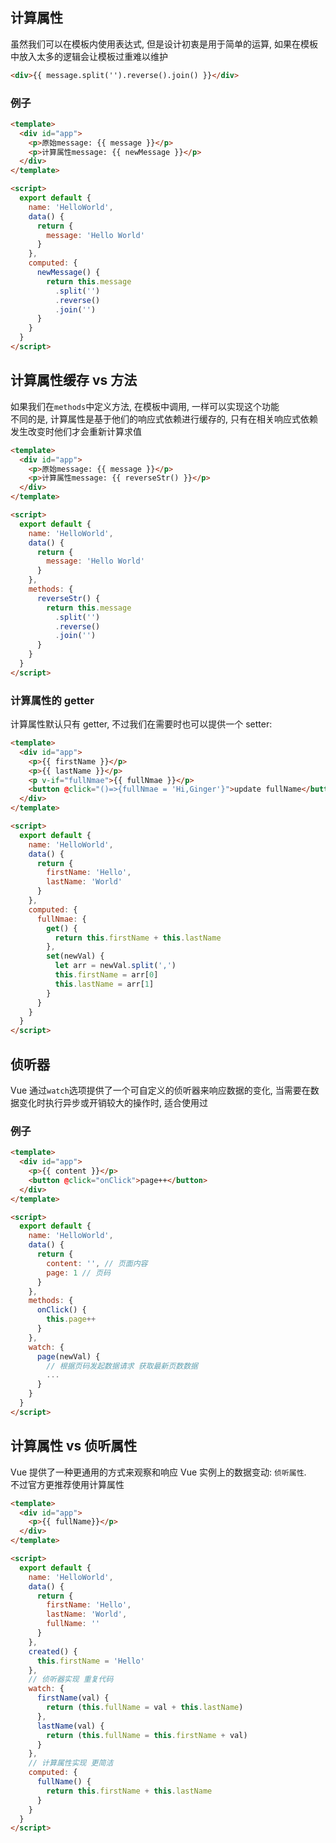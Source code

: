 ## 计算属性

虽然我们可以在模板内使用表达式, 但是设计初衷是用于简单的运算, 如果在模板中放入太多的逻辑会让模板过重难以维护

```html
<div>{{ message.split('').reverse().join() }}</div>
```

### 例子

```html
<template>
  <div id="app">
    <p>原始message: {{ message }}</p>
    <p>计算属性message: {{ newMessage }}</p>
  </div>
</template>

<script>
  export default {
    name: 'HelloWorld',
    data() {
      return {
        message: 'Hello World'
      }
    },
    computed: {
      newMessage() {
        return this.message
          .split('')
          .reverse()
          .join('')
      }
    }
  }
</script>
```

## 计算属性缓存 vs 方法

如果我们在`methods`中定义方法, 在模板中调用, 一样可以实现这个功能  
不同的是, 计算属性是基于他们的响应式依赖进行缓存的, 只有在相关响应式依赖发生改变时他们才会重新计算求值

```html
<template>
  <div id="app">
    <p>原始message: {{ message }}</p>
    <p>计算属性message: {{ reverseStr() }}</p>
  </div>
</template>

<script>
  export default {
    name: 'HelloWorld',
    data() {
      return {
        message: 'Hello World'
      }
    },
    methods: {
      reverseStr() {
        return this.message
          .split('')
          .reverse()
          .join('')
      }
    }
  }
</script>
```

### 计算属性的 getter

计算属性默认只有 getter, 不过我们在需要时也可以提供一个 setter:

```html
<template>
  <div id="app">
    <p>{{ firstName }}</p>
    <p>{{ lastName }}</p>
    <p v-if="fullNmae">{{ fullNmae }}</p>
    <button @click="()=>{fullNmae = 'Hi,Ginger'}">update fullName</button>
  </div>
</template>

<script>
  export default {
    name: 'HelloWorld',
    data() {
      return {
        firstName: 'Hello',
        lastName: 'World'
      }
    },
    computed: {
      fullNmae: {
        get() {
          return this.firstName + this.lastName
        },
        set(newVal) {
          let arr = newVal.split(',')
          this.firstName = arr[0]
          this.lastName = arr[1]
        }
      }
    }
  }
</script>
```

## 侦听器

Vue 通过`watch`选项提供了一个可自定义的侦听器来响应数据的变化, 当需要在数据变化时执行异步或开销较大的操作时, 适合使用过

### 例子

```html
<template>
  <div id="app">
    <p>{{ content }}</p>
    <button @click="onClick">page++</button>
  </div>
</template>

<script>
  export default {
    name: 'HelloWorld',
    data() {
      return {
        content: '', // 页面内容
        page: 1 // 页码
      }
    },
    methods: {
      onClick() {
        this.page++
      }
    },
    watch: {
      page(newVal) {
        // 根据页码发起数据请求 获取最新页数数据
        ...
      }
    }
  }
</script>
```

## 计算属性 vs 侦听属性

Vue 提供了一种更通用的方式来观察和响应 Vue 实例上的数据变动: `侦听属性`.  
不过官方更推荐使用计算属性

```html
<template>
  <div id="app">
    <p>{{ fullName}}</p>
  </div>
</template>

<script>
  export default {
    name: 'HelloWorld',
    data() {
      return {
        firstName: 'Hello',
        lastName: 'World',
        fullName: ''
      }
    },
    created() {
      this.firstName = 'Hello'
    },
    // 侦听器实现 重复代码
    watch: {
      firstName(val) {
        return (this.fullName = val + this.lastName)
      },
      lastName(val) {
        return (this.fullName = this.firstName + val)
      }
    },
    // 计算属性实现 更简洁
    computed: {
      fullName() {
        return this.firstName + this.lastName
      }
    }
  }
</script>
```

